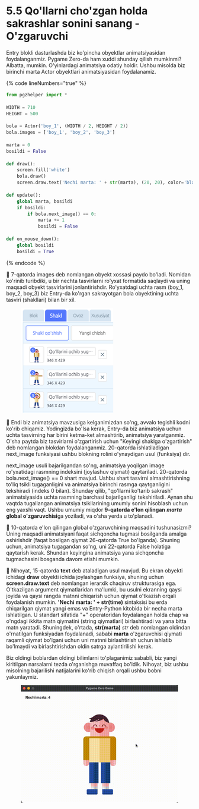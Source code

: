 # 5.5 Qo'llarni cho'zgan holda sakrashlar sonini sanang - O'zgaruvchi

Entry blokli dasturlashda biz ko'pincha obyektlar animatsiyasidan foydalanganmiz. Pygame Zero-da ham xuddi shunday qilish mumkinmi? Albatta, mumkin. O'yinlardagi animatsiya odatiy holdir. Ushbu misolda biz birinchi marta Actor obyektlari animatsiyasidan foydalanamiz.

{% code lineNumbers="true" %}
```python
from pgzhelper import *

WIDTH = 710
HEIGHT = 500

bola = Actor('boy_1', (WIDTH / 2, HEIGHT / 2))
bola.images = ['boy_1', 'boy_2', 'boy_3']

marta = 0
bosildi = False

def draw():
    screen.fill('white')
    bola.draw()
    screen.draw.text('Nechi marta: ' + str(marta), (20, 20), color='black')

def update():
    global marta, bosildi
    if bosildi:
        if bola.next_image() == 0:
            marta += 1
            bosildi = False

def on_mouse_down():
    global bosildi
    bosildi = True
```
{% endcode %}

🔢 7-qatorda images deb nomlangan obyekt xossasi paydo bo'ladi. Nomidan ko'rinib turibdiki, u bir nechta tasvirlarni ro'yxat formatida saqlaydi va uning maqsadi obyekt tasvirlarini jonlantirishdir. Ro'yxatdagi uchta rasm (boy\_1, boy\_2, boy\_3) biz Entry-da ko'rgan sakrayotgan bola obyektining uchta tasviri (shakllari) bilan bir xil.

<figure><img src="../.gitbook/assets/Screenshot 2024-10-09 at 14.13.30.png" alt=""><figcaption></figcaption></figure>

🔢 Endi biz animatsiya mavzusiga kelganimizdan so'ng, avvalo tegishli kodni ko'rib chiqamiz. Yodingizda bo'lsa kerak, Entry-da biz animatsiya uchun uchta tasvirning har birini ketma-ket almashtirib, animatsiya yaratganmiz. O'sha paytda biz tasvirlarni o'zgartirish uchun "Keyingi shaklga o'zgartirish" deb nomlangan blokdan foydalanganmiz. 20-qatorda ishlatiladigan next\_image funksiyasi ushbu blokning rolini o'ynaydigan usul (funksiya) dir.

next\_image usuli bajarilgandan so'ng, animatsiya yoqilgan image ro'yxatidagi rasmning indeksini (joylashuv qiymati) qaytariladi. 20-qatorda bola.next\_image() == 0 shart mavjud. Ushbu shart tasvirni almashtirishning to'liq tsikli tugaganligini va animatsiya birinchi rasmga qaytganligini tekshiradi (indeks 0 bilan). Shunday qilib, "qo'llarni ko'tarib sakrash" animatsiyasida uchta rasmning barchasi bajarilganligi tekshiriladi. Aynan shu vaqtda tugallangan animatsiya tsikllarining umumiy sonini hisoblash uchun eng yaxshi vaqt. Ushbu umumiy miqdor **9-qatorda e'lon qilingan** _**marta**_ **global o'zgaruvchisi**ga yoziladi, va o'sha yerda u to'planadi.

🔢 10-qatorda e'lon qilingan global o'zgaruvchining maqsadini tushunasizmi? Uning maqsadi animatsiyani faqat sichqoncha tugmasi bosilganda amalga oshirishdir (faqat bosilgan qiymat 26-qatorda True bo'lganda). Shuning uchun, animatsiya tugagandan so'ng, uni 22-qatorda False holatiga qaytarish kerak. Shundan keyingina animatsiya yana sichqoncha tugmachasini bosganda davom etishi mumkin.

🔢 Nihoyat, 15-qatorda **text** deb ataladigan usul mavjud. Bu ekran obyekti ichidagi **draw** obyekti ichida joylashgan funksiya, shuning uchun **screen.draw.text** deb nomlangan ierarxik chaqiruv strukturasiga ega. O'tkazilgan argument qiymatlaridan ma'lumki, bu usulni ekranning qaysi joyida va qaysi rangda matnni chiqarish uchun qiymat o'tkazish orqali foydalanish mumkin. **'Nechi marta: ' + str(time)** sintaksisi bu erda chiqarilgan qiymat yangi emas va Entry-Python kitobida bir necha marta ishlatilgan. U standart sifatida "+" operatoridan foydalangan holda chap va o'ngdagi ikkita matn qiymatini (string qiymatlari) birlashtiradi va yana bitta matn yaratadi. Shuningdek, o'rtada, **str(marta)** _str_ deb nomlangan oldindan o'rnatilgan funksiyadan foydalanadi, sababi **marta** o'zgaruvchisi qiymati raqamli qiymat bo'lgani uchun uni matnni birlashtirish uchun ishlatib bo'lmaydi va birlashtirishdan oldin satrga aylantirilishi kerak.

Biz oldingi boblardan oldingi bilimlarni to'plaganimiz sababli, biz yangi kiritilgan narsalarni tezda o'rganishga muvaffaq bo'ldik. Nihoyat, biz ushbu misolning bajarilishi natijalarini ko'rib chiqish orqali ushbu bobni yakunlaymiz.

<figure><img src="../.gitbook/assets/5.5.gif" alt=""><figcaption></figcaption></figure>
